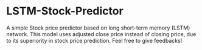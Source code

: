 # LSTM-Stock-Predictor
A simple Stock price predictor based on long short-term memory (LSTM) network.
This model uses adjusted close price instead of closing price, due to its superiority in stock price prediction. Feel free to give feedbacks!
